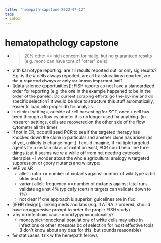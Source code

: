 ```yaml
---
title: "hemepath-capstone-2022-07-12"
tags:
- inbox
---
```


# hematopathology capstone

- >20% other == high concern for malig, but no guaranteed results (e.g. mono can have tons of "other" cells)
- with karyotype reporting: are all results reported out, or only sig results? E.g. is the # cells always reported, are all translocations reported, are the q reported always or only for known important loci?
- [[data science opportunities]]: FISH reports do not have a standardized order for reporting (e.g. the one in the example happened to be in the order of the panels). Do current scraping efforts go line-by-line and do specific selection? It would be nice to structure this stuff automatically, easier to load into proper db for analysis.
- in clinical settings, outside of cell harvesting for SCT, once a cell has been through a flow cytometer it is no longer used for anything. (in research settings, cells are recovered on the other side of the flow cytometer all the time)
- if not in CR, occ still send PCR to see if the targeted therapy has knocked down the clone in particular and another clone has arisen (as of yet, unlikely to change mgmt). I could imagine, if multiple targeted agents for a certain class of mutation exist, PCR could help fine tune things (but it seems we're a while off from not needing cytotoxic therapies - I wonder about the whole agricultural analogy w targeted suppression of goofy mutants and wildtype)
- VAF vs AR
	- allelic ratio == number of mutants against number of wild type (a bit older tech)
	- variant allele frequency == number of mutants against total runs, validate against 4% typically (certain targets can validate down to 1%)
	- not clear if one approach is superior, guidelines are in flux
- [[EHR design]]: linking meds and labs (e.g. if ATRA is ordered, should have an aggressive prompt to order the proper FISH study)
- why do infections cause monotypy/monoclonality?
	- monotypic/monoclonal populations of white cells may arise in infections or other stressors bc of selection for most effective tools (I don't know about any data for this, but sounds reasonable)
- for stat cases, talk w the hemepath fellows
